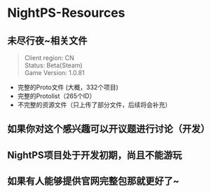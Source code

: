 # NightPS-Resources

## 未尽行夜~相关文件

> Client region: CN</br>
> Status: Beta(Steam)</br>
> Game Version: 1.0.81</br>

* 完整的Proto文件  (大概，332个项目)
* 完整的Protolist（265个ID）
* 不完整的资源文件（只上传了部分文件，后续将会补充）

## 如果你对这个感兴趣可以开议题进行讨论（开发）

## NightPS项目处于开发初期，尚且不能游玩

## 如果有人能够提供官网完整包那就更好了~
